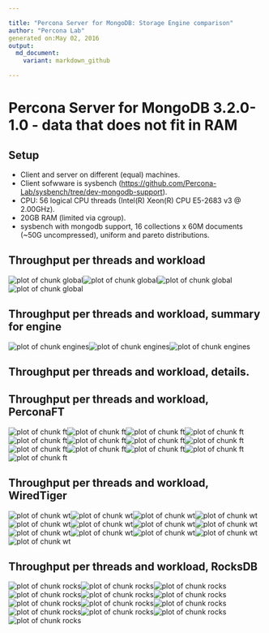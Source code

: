 ```yaml
---

title: "Percona Server for MongoDB: Storage Engine comparison"
author: "Percona Lab"
generated on:May 02, 2016
output:
  md_document:
    variant: markdown_github

---
```



# Percona Server for MongoDB 3.2.0-1.0 - data that does not fit in RAM 

## Setup

* Client and server on different (equal) machines.
* Client sofwware is sysbench (https://github.com/Percona-Lab/sysbench/tree/dev-mongodb-support).
* CPU: 56 logical CPU threads (Intel(R) Xeon(R) CPU E5-2683 v3 @ 2.00GHz).
* 20GB RAM (limited via cgroup).
* sysbench with mongodb support, 16 collections x 60M documents (~50G uncompressed), uniform and pareto distributions. 

## Throughput per threads and workload

![plot of chunk global](figure/global-1.png)![plot of chunk global](figure/global-2.png)![plot of chunk global](figure/global-3.png)![plot of chunk global](figure/global-4.png)

## Throughput per threads and workload, summary for engine

![plot of chunk engines](figure/engines-1.png)![plot of chunk engines](figure/engines-2.png)![plot of chunk engines](figure/engines-3.png)

## Throughput per threads and workload, details. 
## Throughput per threads and workload, PerconaFT

![plot of chunk ft](figure/ft-1.png)![plot of chunk ft](figure/ft-2.png)![plot of chunk ft](figure/ft-3.png)![plot of chunk ft](figure/ft-4.png)![plot of chunk ft](figure/ft-5.png)![plot of chunk ft](figure/ft-6.png)![plot of chunk ft](figure/ft-7.png)![plot of chunk ft](figure/ft-8.png)![plot of chunk ft](figure/ft-9.png)![plot of chunk ft](figure/ft-10.png)![plot of chunk ft](figure/ft-11.png)![plot of chunk ft](figure/ft-12.png)![plot of chunk ft](figure/ft-13.png)

## Throughput per threads and workload, WiredTiger

![plot of chunk wt](figure/wt-1.png)![plot of chunk wt](figure/wt-2.png)![plot of chunk wt](figure/wt-3.png)![plot of chunk wt](figure/wt-4.png)![plot of chunk wt](figure/wt-5.png)![plot of chunk wt](figure/wt-6.png)![plot of chunk wt](figure/wt-7.png)![plot of chunk wt](figure/wt-8.png)![plot of chunk wt](figure/wt-9.png)![plot of chunk wt](figure/wt-10.png)![plot of chunk wt](figure/wt-11.png)![plot of chunk wt](figure/wt-12.png)![plot of chunk wt](figure/wt-13.png)

## Throughput per threads and workload, RocksDB

![plot of chunk rocks](figure/rocks-1.png)![plot of chunk rocks](figure/rocks-2.png)![plot of chunk rocks](figure/rocks-3.png)![plot of chunk rocks](figure/rocks-4.png)![plot of chunk rocks](figure/rocks-5.png)![plot of chunk rocks](figure/rocks-6.png)![plot of chunk rocks](figure/rocks-7.png)![plot of chunk rocks](figure/rocks-8.png)![plot of chunk rocks](figure/rocks-9.png)![plot of chunk rocks](figure/rocks-10.png)![plot of chunk rocks](figure/rocks-11.png)![plot of chunk rocks](figure/rocks-12.png)![plot of chunk rocks](figure/rocks-13.png)
